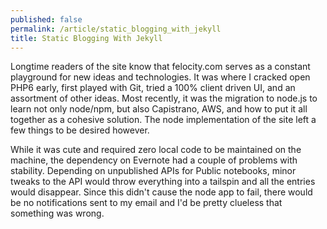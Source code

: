 ```yaml
---
published: false
permalink: /article/static_blogging_with_jekyll
title: Static Blogging With Jekyll
---
```

Longtime readers of the site know that felocity.com serves as a constant playground for new ideas and technologies. It was where I cracked open PHP6 early, first played with Git, tried a 100% client driven UI, and an assortment of other ideas. Most recently, it was the migration to node.js to learn not only node/npm, but also Capistrano, AWS, and how to put it all together as a cohesive solution. The node implementation of the site left a few things to be desired however.

While it was cute and required zero local code to be maintained on the machine, the dependency on Evernote had a couple of problems with stability. Depending on unpublished APIs for Public notebooks, minor tweaks to the API would throw everything into a tailspin and all the entries would disappear. Since this didn't cause the node app to fail, there would be no notifications sent to my email and I'd be pretty clueless that something was wrong.